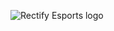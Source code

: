 ![Rectify Esports logo](cdn.shopify.com/s/files/1/0275/2380/9391/files/Rectify-Esports-Mascot-Only_1_500x500.png)
